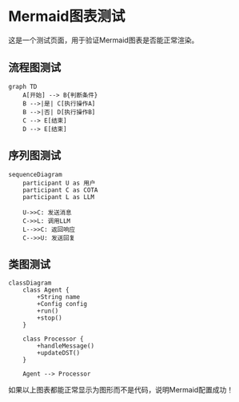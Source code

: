 # Mermaid图表测试

这是一个测试页面，用于验证Mermaid图表是否能正常渲染。

## 流程图测试

```mermaid
graph TD
    A[开始] --> B{判断条件}
    B -->|是| C[执行操作A]
    B -->|否| D[执行操作B]
    C --> E[结束]
    D --> E[结束]
```

## 序列图测试

```mermaid
sequenceDiagram
    participant U as 用户
    participant C as COTA
    participant L as LLM
    
    U->>C: 发送消息
    C->>L: 调用LLM
    L-->>C: 返回响应
    C-->>U: 发送回复
```

## 类图测试

```mermaid
classDiagram
    class Agent {
        +String name
        +Config config
        +run()
        +stop()
    }
    
    class Processor {
        +handleMessage()
        +updateDST()
    }
    
    Agent --> Processor
```

如果以上图表都能正常显示为图形而不是代码，说明Mermaid配置成功！
